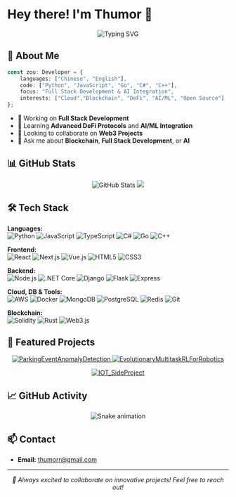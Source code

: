 # Hey there! I'm Thumor 👋
<div align="center">
  <img src="https://readme-typing-svg.herokuapp.com?font=Fira+Code&size=18&pause=1000&color=2196F3&center=true&vCenter=true&width=600&lines=Full+Stack+Developer+%7C+AI+Integration+Specialist" alt="Typing SVG" />
</div>

## 🚀 About Me
```typescript
const zou: Developer = {
    languages: ["Chinese", "English"],
    code: ["Python", "JavaScript", "Go", "C#", "C++"],
    focus: "Full Stack Development & AI Integration",
    interests: ["Cloud","Blockchain", "DeFi", "AI/ML", "Open Source"]
};
```

- 🔭 Working on **Full Stack Development**
- 🌱 Learning **Advanced DeFi Protocols** and **AI/ML Integration**
- 👯 Looking to collaborate on **Web3 Projects**
- 💬 Ask me about **Blockchain**, **Full Stack Development**, or **AI**

## 📊 GitHub Stats
<div align="center">
  <img src="https://github-readme-stats.vercel.app/api?username=thumor0923&show_icons=true&theme=dark&hide_border=true" alt="GitHub Stats" />
  <img src="https://github-readme-stats.vercel.app/api/top-langs/?username=thumor0923&layout=compact&theme=dark&hide_border=true" />
</div>

## 🛠️ Tech Stack

<p align="left">
  <strong>Languages:</strong><br>
  <img src="https://img.shields.io/badge/Python-3776AB?style=for-the-badge&logo=python&logoColor=white" alt="Python">
  <img src="https://img.shields.io/badge/JavaScript-F7DF1E?style=for-the-badge&logo=javascript&logoColor=black" alt="JavaScript">
  <img src="https://img.shields.io/badge/TypeScript-3178C6?style=for-the-badge&logo=typescript&logoColor=white" alt="TypeScript">
  <img src="https://img.shields.io/badge/C%23-239120?style=for-the-badge&logo=csharp&logoColor=white" alt="C#">
  <img src="https://img.shields.io/badge/Go-00ADD8?style=for-the-badge&logo=go&logoColor=white" alt="Go">
  <img src="https://img.shields.io/badge/C%2B%2B-00599C?style=for-the-badge&logo=cplusplus&logoColor=white" alt="C++">
</p>

<p align="left">
  <strong>Frontend:</strong><br>
  <img src="https://img.shields.io/badge/React-20232A?style=for-the-badge&logo=react&logoColor=61DAFB" alt="React">
  <img src="https://img.shields.io/badge/Next.js-000000?style=for-the-badge&logo=nextdotjs&logoColor=white" alt="Next.js">
  <img src="https://img.shields.io/badge/Vue.js-4FC08D?style=for-the-badge&logo=vuedotjs&logoColor=white" alt="Vue.js">
  <img src="https://img.shields.io/badge/HTML5-E34F26?style=for-the-badge&logo=html5&logoColor=white" alt="HTML5">
  <img src="https://img.shields.io/badge/CSS3-1572B6?style=for-the-badge&logo=css3&logoColor=white" alt="CSS3">
</p>

<p align="left">
  <strong>Backend:</strong><br>
  <img src="https://img.shields.io/badge/Node.js-339933?style=for-the-badge&logo=nodedotjs&logoColor=white" alt="Node.js">
  <img src="https://img.shields.io/badge/.NET_Core-512BD4?style=for-the-badge&logo=dotnet&logoColor=white" alt=".NET Core">
  <img src="https://img.shields.io/badge/Django-092E20?style=for-the-badge&logo=django&logoColor=white" alt="Django">
  <img src="https://img.shields.io/badge/Flask-000000?style=for-the-badge&logo=flask&logoColor=white" alt="Flask">
  <img src="https://img.shields.io/badge/Express-000000?style=for-the-badge&logo=express&logoColor=white" alt="Express">
</p>

<p align="left">
  <strong>Cloud, DB & Tools:</strong><br>
  <img src="https://img.shields.io/badge/Amazon_AWS-232F3E?style=for-the-badge&logo=amazonaws&logoColor=white" alt="AWS">
  <img src="https://img.shields.io/badge/Docker-2496ED?style=for-the-badge&logo=docker&logoColor=white" alt="Docker">
  <img src="https://img.shields.io/badge/MongoDB-47A248?style=for-the-badge&logo=mongodb&logoColor=white" alt="MongoDB">
  <img src="https://img.shields.io/badge/PostgreSQL-4169E1?style=for-the-badge&logo=postgresql&logoColor=white" alt="PostgreSQL">
  <img src="https://img.shields.io/badge/Redis-DC382D?style=for-the-badge&logo=redis&logoColor=white" alt="Redis">
  <img src="https://img.shields.io/badge/Git-F05032?style=for-the-badge&logo=git&logoColor=white" alt="Git">
</p>

<p align="left">
  <strong>Blockchain:</strong><br>
  <img src="https://img.shields.io/badge/Solidity-363636?style=for-the-badge&logo=solidity&logoColor=white" alt="Solidity">
  <img src="https://img.shields.io/badge/Rust-000000?style=for-the-badge&logo=rust&logoColor=white" alt="Rust">
  <img src="https://img.shields.io/badge/Web3.js-F16822?style=for-the-badge&logo=web3dotjs&logoColor=white" alt="Web3.js">
</p>

## 🚀 Featured Projects
<p align="center">
  <a href="https://github.com/thumor0923/ParkingEventAnomalyDetection">
    <img src="https://github-readme-stats.vercel.app/api/pin/?username=thumor0923&repo=ParkingEventAnomalyDetection&theme=dark&hide_border=true" alt="ParkingEventAnomalyDetection">
  </a>
  <a href="https://github.com/thumor0923/EvolutionaryMultitaskRLForRobotics">
    <img src="https://github-readme-stats.vercel.app/api/pin/?username=thumor0923&repo=EvolutionaryMultitaskRLForRobotics&theme=dark&hide_border=true" alt="EvolutionaryMultitaskRLForRobotics">
  </a>
</p>
<p align="center">
  <a href="https://github.com/thumor0923/IOT_SideProject">
    <img src="https://github-readme-stats.vercel.app/api/pin/?username=thumor0923&repo=IOT_SideProject&theme=dark&hide_border=true" alt="IOT_SideProject">
  </a>
</p>

## 📈 GitHub Activity
<div align="center">
  <img src="https://raw.githubusercontent.com/thumor0923/thumor0923/output/snake.svg" alt="Snake animation" />
</div>

## 📫 Contact
- **Email:** thumorr@gmail.com

---
<div align="center">
  <i>🌟 Always excited to collaborate on innovative projects! Feel free to reach out!</i>
</div>
